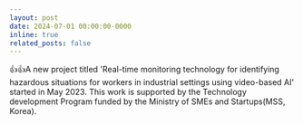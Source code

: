 ```yaml
---
layout: post
date: 2024-07-01 00:00:00-0000
inline: true
related_posts: false
---
```


:+1::+1:A new project titled 'Real-time monitoring technology for identifying hazardous situations for workers in industrial settings using video-based AI' started in May 2023. This work is supported by the Technology development Program funded by the Ministry of SMEs and Startups(MSS, Korea).